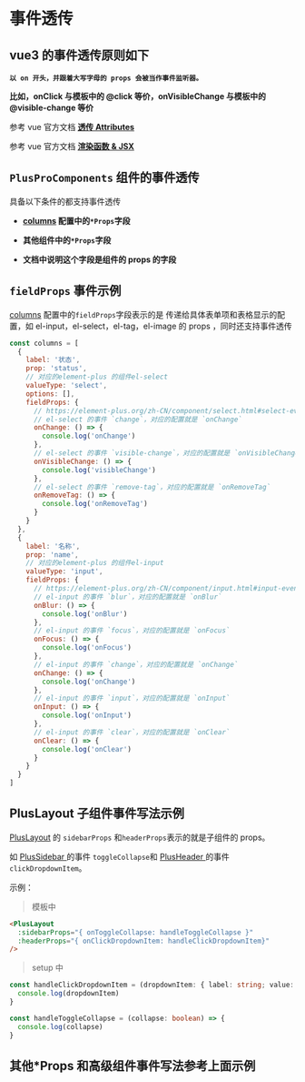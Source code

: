 # 事件透传

## vue3 的事件透传原则如下

**`以 on 开头，并跟着大写字母的 props 会被当作事件监听器。`**

**比如，onClick 与模板中的 @click 等价，onVisibleChange 与模板中的 @visible-change 等价**

参考 vue 官方文档 **[透传 Attributes](https://cn.vuejs.org/guide/components/attrs.html)**

参考 vue 官方文档 **[渲染函数 & JSX](https://cn.vuejs.org/guide/extras/render-function.html)**

## `PlusProComponents` 组件的事件透传

具备以下条件的都支持事件透传

- **[columns](/components/config.html) 配置中的`*Props`字段**

- **其他组件中的`*Props`字段**

- **文档中说明这个字段是组件的 props 的字段**

## `fieldProps` 事件示例

[columns](/components/config.html) 配置中的`fieldProps`字段表示的是 传递给具体表单项和表格显示的配置，如 el-input，el-select，el-tag，el-image 的 props ，同时还支持事件透传

```js
const columns = [
  {
    label: '状态',
    prop: 'status',
    // 对应的element-plus 的组件el-select
    valueType: 'select',
    options: [],
    fieldProps: {
      // https://element-plus.org/zh-CN/component/select.html#select-events
      // el-select 的事件 `change`，对应的配置就是 `onChange`
      onChange: () => {
        console.log('onChange')
      },
      // el-select 的事件 `visible-change`，对应的配置就是 `onVisibleChange`
      onVisibleChange: () => {
        console.log('visibleChange')
      },
      // el-select 的事件 `remove-tag`，对应的配置就是 `onRemoveTag`
      onRemoveTag: () => {
        console.log('onRemoveTag')
      }
    }
  },
  {
    label: '名称',
    prop: 'name',
    // 对应的element-plus 的组件el-input
    valueType: 'input',
    fieldProps: {
      // https://element-plus.org/zh-CN/component/input.html#input-events
      // el-input 的事件 `blur`，对应的配置就是 `onBlur`
      onBlur: () => {
        console.log('onBlur')
      },
      // el-input 的事件 `focus`，对应的配置就是 `onFocus`
      onFocus: () => {
        console.log('onFocus')
      },
      // el-input 的事件 `change`，对应的配置就是 `onChange`
      onChange: () => {
        console.log('onChange')
      },
      // el-input 的事件 `input`，对应的配置就是 `onInput`
      onInput: () => {
        console.log('onInput')
      },
      // el-input 的事件 `clear`，对应的配置就是 `onClear`
      onClear: () => {
        console.log('onClear')
      }
    }
  }
]
```

## PlusLayout 子组件事件写法示例

[PlusLayout](/components/layout.html) 的 `sidebarProps` 和`headerProps`表示的就是子组件的 props。

如 [PlusSidebar ](/components/sidebar.html) 的事件 `toggleCollapse`和 [PlusHeader ](/components/header.html)的事件`clickDropdownItem`。

示例：

> 模板中

```html
<PlusLayout
  :sidebarProps="{ onToggleCollapse: handleToggleCollapse }"
  :headerProps="{ onClickDropdownItem: handleClickDropdownItem}"
/>
```

> setup 中

```ts
const handleClickDropdownItem = (dropdownItem: { label: string; value: string }) => {
  console.log(dropdownItem)
}

const handleToggleCollapse = (collapse: boolean) => {
  console.log(collapse)
}
```

## 其他\*Props 和高级组件事件写法参考上面示例
